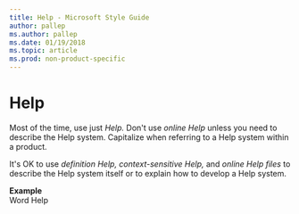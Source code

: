 ```yaml
---
title: Help - Microsoft Style Guide
author: pallep
ms.author: pallep
ms.date: 01/19/2018
ms.topic: article
ms.prod: non-product-specific
---
```


# Help

Most of the time, use just *Help.* Don't use *online Help* unless you need to describe the Help system. Capitalize when referring to a Help system within a product.

It's OK to use *definition Help, context-sensitive Help,* and *online Help files* to describe the Help system itself or to explain how to develop a Help system.

**Example**  
Word Help
